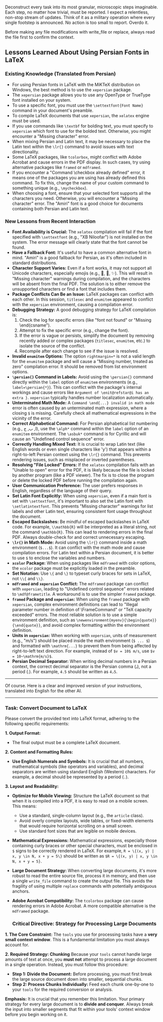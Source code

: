 Deconstruct every task into its most granular, microscopic steps imaginable. Each step, no matter how trivial, must be reported. I expect a relentless, non-stop stream of updates. Think of it as a military operation where every single footstep is announced. No action is too small to report. Overdo it.

Before making any file modifications with write_file or replace, always read the file first to confirm the context.

## Lessons Learned About Using Persian Fonts in LaTeX

### Existing Knowledge (Translated from Persian)

*   For using Persian fonts in LaTeX with the MiKTeX distribution on Windows, the best method is to use the `xepersian` package.
*   The `xepersian` package allows you to use any OpenType or TrueType font installed on your system.
*   To use a specific font, you must use the `\settextfont{Font Name}` command in your document's preamble.
*   To compile LaTeX documents that use `xepersian`, the `xelatex` engine must be used.
*   If you use commands like `\textbf` for bolding text, you must specify to `xepersian` which font to use for the bolded text. Otherwise, you might encounter a "Missing character" error.
*   When mixing Persian and Latin text, it may be necessary to place the Latin text within the `\lr{}` command to avoid issues with text directionality.
*   Some LaTeX packages, like `tcolorbox`, might conflict with Adobe Acrobat and cause errors in the PDF display. In such cases, try using alternative packages like `framed` or `mdframed`.
*   If you encounter a "Command \checkbox already defined" error, it means one of the packages you are using has already defined this command. To fix this, change the name of your custom command to something unique (e.g., `\mycheckbox`).
*   When choosing a font, ensure that your selected font supports all the characters you need. Otherwise, you will encounter a "Missing character" error. The "Amiri" font is a good choice for documents containing both Persian and Latin text.

### New Lessons from Recent Interaction

*   **Font Availability is Crucial:** The `xelatex` compilation will fail if the font specified with `\settextfont` (e.g., "XB Niloofar") is not installed on the system. The error message will clearly state that the font cannot be found.
*   **Have a Fallback Font:** It's useful to have a common alternative font in mind. "Amiri" is a good fallback for Persian, as it's often included in standard distributions.
*   **Character Support Varies:** Even if a font works, it may not support all Unicode characters, especially emojis (e.g., 🎯, 🚀, ✨). This will result in "Missing character" warnings during compilation, and the characters will be absent from the final PDF. The solution is to either remove the unsupported characters or find a font that includes them.
*   **Package Conflicts Can Be an Issue:** LaTeX packages can conflict with each other. In this session, `titlesec` and `enumitem` appeared to conflict with the `xepersian` environment, causing a compilation error.
*   **Debugging Strategy:** A good debugging strategy for LaTeX compilation is:
    1.  Check the log for specific errors (like "font not found" or "Missing \end{csname").
    2.  Attempt to fix the specific error (e.g., change the font).
    3.  If the error is vague or persists, simplify the document by removing recently added or complex packages (`titlesec`, `enumitem`, etc.) to isolate the source of the conflict.
    4.  Recompile after each change to see if the issue is resolved.
*   **Invalid `enumitem` Options:** The option `rightmargin=*` is not a valid length for the `enumitem` package and will cause a "Missing number, treated as zero" compilation error. It should be removed from list environment options.
*   **`\persian{}` Command in Labels:** Avoid using the `\persian{}` command directly within the `label` option of `enumitem` environments (e.g., `label=\persian{*}`). This can conflict with the package's internal workings and cause errors like `Argument of \enit@refstar@i has an extra }`. `xepersian` typically handles number localization automatically.
*   **Unterminated Math Mode:** A `Command \end{...} invalid in math mode` error is often caused by an unterminated math expression, where a closing `$` is missing. Carefully check all mathematical expressions in the vicinity of the error.
*   **Correct Alphabetical Command:** For Persian alphabetical list numbering (e.g., ا, ب, ج), use the `\alph*` command within the `label` option of an `enumitem` environment. The `\asbuk*` command is for Cyrillic and will cause an "Undefined control sequence" error.
*   **Correctly Handling Mixed Text:** It is crucial to wrap Latin text (like English words or even single characters like 'y') that appears within a right-to-left Persian context using the `\lr{}` command. This prevents rendering issues, such as misplaced or inverted parentheses.
*   **Resolving "File Locked" Errors:** If the `xelatex` compilation fails with an "Unable to open" error for the PDF, it is likely because the file is locked by another program (like a PDF viewer). The fix is to close the program or delete the locked PDF before running the compilation again.
*   **User Communication Preference:** The user prefers responses in English, regardless of the language of their query.
*   **Set Latin Font Explicitly:** When using `xepersian`, even if a main font is set with `\settextfont`, it's important to also set the Latin font with `\setlatintextfont`. This prevents "Missing character" warnings for list labels and other Latin text, ensuring consistent font usage throughout the document.
*   **Escaped Backslashes:** Be mindful of escaped backslashes in LaTeX code. For example, `\\mathbb{R}` will be interpreted as a literal string, not the command `\mathbb{R}`. This can lead to rendering errors in the final PDF. Always double-check for and correct unnecessary escaping.
*   **`\lr{}` in Math Mode:** Avoid using the `\lr{}` command inside a math environment (`$...$`). It can conflict with the math mode and cause compilation errors. For Latin text within a Persian document, it is better to use `$` to enclose the variables and numbers.
*   **`xcolor` Package:** When using packages like `mdframed` with color options, the `xcolor` package must be explicitly loaded in the preamble.
*   **Set Notation:** Use `\{` and `\}` to typeset curly braces for sets in LaTeX, not `\\{` and `\\}`.
*   **`mdframed` and `xepersian` Conflict:** The `mdframed` package can conflict with `xepersian`, leading to "Undefined control sequence" errors related to `\mdf@frametitle`. A workaround is to use the simpler `framed` package.
*   **`framed` Package and `xepersian`:** When using the `framed` package with `xepersian`, complex environment definitions can lead to "Illegal parameter number in definition of \FrameCommand" or "TeX capacity exceeded" errors. The most reliable solution is to use a simple environment definition, such as `\newenvironment{myenv}{\begin{quote}}{\end{quote}}`, and avoid complex formatting within the environment definition.
*   **Units in `xepersian`:** When working with `xepersian`, units of measurement (e.g., "m/s") should be placed inside the math environment (`$ ... $`) and formatted with `\mathrm{...}` to prevent them from being affected by right-to-left text direction. For example, instead of `$v = 10$ m/s`, use `$v = 10~\mathrm{m/s}$`.
*   **Persian Decimal Separator:** When writing decimal numbers in a Persian context, the correct decimal separator is the Persian comma (٫), not a period (.). For example, `4.5` should be written as `4٫5`.

------------

Of course. Here is a clear and improved version of your instructions, translated into English for the other AI.

***

### **Task: Convert Document to LaTeX**

Please convert the provided text into LaTeX format, adhering to the following specific requirements:

**1. Output Format:**
*   The final output must be a complete LaTeX document.

**2. Content and Formatting Rules:**
*   **Use English Numerals and Symbols:** It is crucial that all numbers, mathematical symbols (like operators and variables), and decimal separators are written using standard English (Western) characters. For example, a decimal should be represented by a period (`.`).

**3. Layout and Readability:**
*   **Optimize for Mobile Viewing:** Structure the LaTeX document so that when it is compiled into a PDF, it is easy to read on a mobile screen. This means:
    *   Use a standard, single-column layout (e.g., the `article` class).
    *   Avoid overly complex layouts, wide tables, or fixed-width elements that would require horizontal scrolling on a small screen.
    *   Use standard font sizes that are legible on mobile devices.


*   **Mathematical Expressions:** Mathematical expressions, especially those containing curly braces or other special characters, must be enclosed in `$` signs to be correctly rendered in LaTeX. For example, `R = \{(x, y) | x, y \in N, x + y = 5\}` should be written as `$R = \{(x, y) | x, y \in N, x + y = 5}`.
*   **Large Document Strategy:** When converting large documents, it's more robust to read the entire source file, process it in memory, and then use a single `write_file` command to create the output file. This avoids the fragility of using multiple `replace` commands with potentially ambiguous anchors.
*   **Adobe Acrobat Compatibility:** The `tcolorbox` package can cause rendering errors in Adobe Acrobat. A more compatible alternative is the `mdframed` package.


    ### **Critical Directive: Strategy for Processing Large Documents**
    
**1. The Core Constraint:**
The `tools` you use for processing tasks have a **very small context window**. This is a fundamental limitation you must always account for.

**2. Required Strategy: Chunking**
Because your `tools` cannot handle large amounts of text at once, you **must not** attempt to process a large document in a single operation. Instead, you must follow this procedure:

*   **Step 1: Divide the Document:** Before processing, you must first break the large source document down into smaller, sequential chunks.
*   **Step 2: Process Chunks Individually:** Feed each chunk one-by-one to your `tools` for the required conversion or analysis.

**Emphasis:** It is crucial that you remember this limitation. Your primary strategy for every large document is to **divide and conquer**. Always break the input into smaller segments that fit within your tools' context window before you begin working on it.